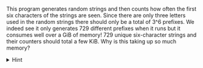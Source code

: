 
This program generates random strings and then counts how often the first six
characters of the strings are seen. Since there are only three letters used
in the random strings there should only be a total of 3^6 prefixes. We indeed
see it only generates 729 different prefixes when it runs but it consumes well
over a GiB of memory! 729 unique six-character strings and their counters
should total a few KiB. Why is this taking up so much memory?

<details>
  <summary>Hint</summary>
  
  Use pprof to take a memory profile. What lines of code are using the most
  memory? How can they be reduced?
</details>
